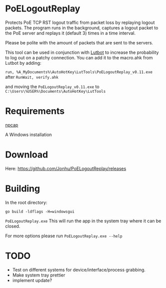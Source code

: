 # PoELogoutReplay
Protects PoE TCP RST logout traffic from packet loss by replaying logout packets.
The program runs in the background, captures a logout packet to the PoE server and replays it (default 3) times in a time interval.

Please be polite with the amount of packets that are sent to the servers.

This tool can be used in conjunction with [Lutbot](http://lutbot.com/#/) to increase the probability to log out on a patchy connection.
You can add it to the macro.ahk from Lutbot by adding: 

```run, %A_MyDocuments%\AutoHotKey\LutTools\PoELogoutReplay_v0.11.exe``` 
after ```RunWait, verify.ahk```

and moving the ```PoELogoutReplay_v0.11.exe``` to ```C:\Users\%USER%\Documents\AutoHotKey\LutTools```

# Requirements
[npcap](https://nmap.org/npcap/)

A Windows installation

# Download
Here: https://github.com/Jonhu/PoELogoutReplay/releases

# Building

In the root directory:

```go build -ldflags -H=windowsgui```

```PoELogoutReplay.exe```
This will run the app in the system tray where it can be closed.

For more options please run ```PoELogoutReplay.exe --help```

# TODO
* Test on different systems for device/interface/process grabbing.
* Make system tray prettier
* implement update?
